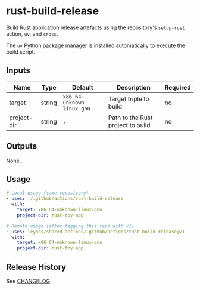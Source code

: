 # rust-build-release

Build Rust application release artefacts using the repository's
`setup-rust` action, `uv`, and `cross`.

The `uv` Python package manager is installed automatically to execute the build script.

## Inputs

| Name | Type | Default | Description | Required |
| ---- | ---- | ------- | ----------- | -------- |
| target | string | `x86_64-unknown-linux-gnu` | Target triple to build | no |
| project-dir | string | `.` | Path to the Rust project to build | no |

## Outputs

None.

## Usage

```yaml
# Local usage (same repository)
- uses: ./.github/actions/rust-build-release
  with:
    target: x86_64-unknown-linux-gnu
    project-dir: rust-toy-app

# Remote usage (after tagging this repo with v1)
- uses: leynos/shared-actions/.github/actions/rust-build-release@v1
  with:
    target: x86_64-unknown-linux-gnu
    project-dir: rust-toy-app
```

## Release History

See [CHANGELOG](CHANGELOG.md).

